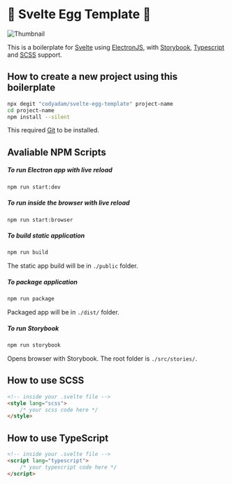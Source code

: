 # 🥚 Svelte Egg Template 🥚

![Thumbnail](https://github.com/CodyAdam/Svelte-Egg-Template/blob/master/Thumbnail.png?raw=true)

This is a boilerplate for [Svelte](https://svelte.dev/) using [ElectronJS](https://electronjs.org/), with [Storybook](https://storybook.js.org/), [Typescript](https://www.typescriptlang.org/) and [SCSS](https://sass-lang.com/) support.

## How to create a new project using this boilerplate

```bash
npx degit "codyadam/svelte-egg-template" project-name
cd project-name
npm install --silent
```

This required [Git](https://git-scm.com/) to be installed.

## Avaliable NPM Scripts

##### To run Electron app with live reload

```bash
npm run start:dev
```

##### To run inside the browser with live reload

```bash
npm run start:browser
```

##### To build static application

```bash
npm run build
```

The static app build will be in `./public` folder.

##### To package application

```bash
npm run package
```

Packaged app will be in `./dist/` folder.

##### To run Storybook

```bash
npm run storybook
```

Opens browser with Storybook.
The root folder is `./src/stories/`.

## How to use SCSS

```html
<!-- inside your .svelte file -->
<style lang="scss">
    /* your scss code here */
</style>
```

## How to use TypeScript

```html
<!-- inside your .svelte file -->
<script lang="typescript">
    /* your typescript code here */
</script>
```
